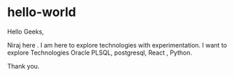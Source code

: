 # hello-world

Hello Geeks,

Niraj here . I am here to explore technologies with experimentation. I want to explore Technologies Oracle PLSQL, postgresql, React , Python. 

Thank you.
